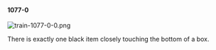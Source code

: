 #### 1077-0
![train-1077-0-0.png](https://github.com/lil-lab/nlvr/raw/master/nlvr/train/images/41/train-1077-0-0.png "train-1077-0-0.png")

There is exactly one black item closely touching the bottom of a box.